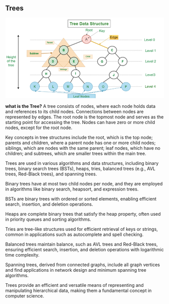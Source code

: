 ## Trees

![Alt text](image.png)

**what is the Tree?**
A tree consists of nodes, where each node holds data and references to its child nodes. Connections between nodes are represented by edges. The root node is the topmost node and serves as the starting point for accessing the tree. Nodes can have zero or more child nodes, except for the root node.

Key concepts in tree structures include the root, which is the top node; parents and children, where a parent node has one or more child nodes; siblings, which are nodes with the same parent; leaf nodes, which have no children; and subtrees, which are smaller trees within the main tree.

Trees are used in various algorithms and data structures, including binary trees, binary search trees (BSTs), heaps, tries, balanced trees (e.g., AVL trees, Red-Black trees), and spanning trees.

Binary trees have at most two child nodes per node, and they are employed in algorithms like binary search, heapsort, and expression trees.

BSTs are binary trees with ordered or sorted elements, enabling efficient search, insertion, and deletion operations.

Heaps are complete binary trees that satisfy the heap property, often used in priority queues and sorting algorithms.

Tries are tree-like structures used for efficient retrieval of keys or strings, common in applications such as autocomplete and spell checking.

Balanced trees maintain balance, such as AVL trees and Red-Black trees, ensuring efficient search, insertion, and deletion operations with logarithmic time complexity.

Spanning trees, derived from connected graphs, include all graph vertices and find applications in network design and minimum spanning tree algorithms.

Trees provide an efficient and versatile means of representing and manipulating hierarchical data, making them a fundamental concept in computer science.
